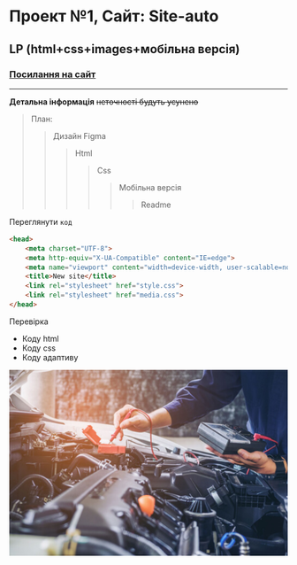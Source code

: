# Проект №1, Сайт: Site-auto
## LP (html+css+images+мобільна версія)
### [Посилання на сайт](https://poprugam.github.io/Site-auto/)

___
**Детальна інформація**
~~неточності будуть усунено~~
> План:
> > Дизайн Figma
> >>Html
> >>>Css
> >>>>Мобільна версія
> >>>>>Readme

Переглянути `код`
```html
<head>
    <meta charset="UTF-8">
    <meta http-equiv="X-UA-Compatible" content="IE=edge">
    <meta name="viewport" content="width=device-width, user-scalable=no, initial-scale=1.0, maximum-scale=1.0, minimum-scale=1.0">
    <title>New site</title>
    <link rel="stylesheet" href="style.css">
    <link rel="stylesheet" href="media.css">
</head>
```

Перевірка

+ Коду html
+ Коду css
+ Коду адаптиву

![Переглянути](https://github.com/poprugam/Site-auto/blob/main/images/about.jpg?raw=true)

